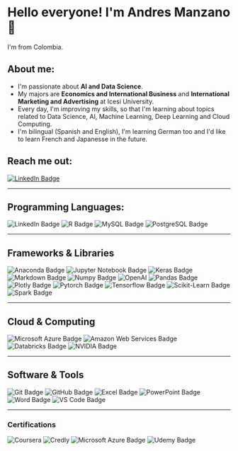 # Hello everyone! I'm Andres Manzano👋
I'm from Colombia.

## About me:
- I'm passionate about **AI and Data Science**.
- My majors are **Economics and International Business** and **International Marketing and Advertising** at Icesi University.
- Every day, I'm improving my skills, so that I'm learning about topics related to Data Science, AI, Machine Learning, Deep Learning and Cloud Computing.
- I'm bilingual (Spanish and English), I'm learning German too and I'd like to learn French and Japanesse in the future.

## Reach me out:

[![LinkedIn Badge](https://img.shields.io/badge/linkedin-%230077B5.svg?style=for-the-badge&logo=linkedin)](https://www.linkedin.com/in/andres-manzano/)

---
## Programming Languages:

![LinkedIn Badge](https://img.shields.io/badge/Python-FFD43B?style=for-the-badge&logo=python&logoColor=blue)
![R Badge](https://img.shields.io/badge/R-276DC3?style=for-the-badge&logo=r&logoColor=white)
![MySQL Badge](https://img.shields.io/badge/MySQL-005C84?style=for-the-badge&logo=mysql&logoColor=white)
![PostgreSQL Badge](https://img.shields.io/badge/PostgreSQL-316192?style=for-the-badge&logo=postgresql&logoColor=white)

---
## Frameworks & Libraries

![Anaconda Badge](https://img.shields.io/badge/conda-342B029.svg?&style=for-the-badge&logo=anaconda&logoColor=white)
![Jupyter Notebook Badge](https://img.shields.io/badge/Jupyter-F37626.svg?&style=for-the-badge&logo=Jupyter&logoColor=white)
![Keras Badge](https://img.shields.io/badge/Keras-FF0000?style=for-the-badge&logo=keras&logoColor=white)
![Markdown Badge](https://img.shields.io/badge/Markdown-000000?style=for-the-badge&logo=markdown&logoColor=white)
![Numpy Badge](https://img.shields.io/badge/Numpy-777BB4?style=for-the-badge&logo=numpy&logoColor=white)
![OpenAI](https://img.shields.io/badge/OpenAI-412991?style=for-the-badge&logo=openai&logoColor=white)
![Pandas Badge](https://img.shields.io/badge/Pandas-2C2D72?style=for-the-badge&logo=pandas&logoColor=white)
![Plotly Badge](https://img.shields.io/badge/Plotly-239120?style=for-the-badge&logo=plotly&logoColor=white)
![Pytorch Badge](https://img.shields.io/badge/PyTorch-EE4C2C?style=for-the-badge&logo=pytorch&logoColor=white)
![Tensorflow Badge](https://img.shields.io/badge/TensorFlow-FF6F00?style=for-the-badge&logo=tensorflow&logoColor=white)
![Scikit-Learn Badge](https://img.shields.io/badge/scikit_learn-F7931E?style=for-the-badge&logo=scikit-learn&logoColor=white)
![Spark Badge](https://img.shields.io/badge/Spark-E25A1C?style=for-the-badge&logo=apachespark&logoColor=white)

---
## Cloud & Computing

![Microsoft Azure Badge](https://img.shields.io/badge/Microsoft_Azure-0078D4.svg?style=for-the-badge&logo=microsoftazure&logoColor=white)
![Amazon Web Services Badge](https://img.shields.io/badge/Amazon_Web_Services-232F3E.svg?style=for-the-badge&logo=amazonaws&logoColor=white)
![Databricks Badge](https://img.shields.io/badge/Databricks-FF3621?style=for-the-badge&logo=Databricks&logoColor=white)
![NVIDIA Badge](https://img.shields.io/badge/Nvidia-76B900.svg?&style=for-the-badge&logo=nvidia&logoColor=white)

---
## Software & Tools

![Git Badge](https://img.shields.io/badge/GIT-E44C30?style=for-the-badge&logo=git&logoColor=white)
![GitHub Badge](https://img.shields.io/badge/GitHub-181717?style=for-the-badge&logo=github&logoColor=white)
![Excel Badge](https://img.shields.io/badge/Microsoft_Excel-217346?style=for-the-badge&logo=microsoft-excel&logoColor=white)
![PowerPoint Badge](https://img.shields.io/badge/Microsoft_PowerPoint-B7472A?style=for-the-badge&logo=microsoft-powerpoint&logoColor=white)
![Word Badge](https://img.shields.io/badge/Microsoft_Word-2B579A?style=for-the-badge&logo=microsoft-word&logoColor=white)
![VS Code Badge](https://img.shields.io/badge/Visual_Studio_Code-0078D4?style=for-the-badge&logo=visual%20studio%20code&logoColor=white) 

---
### Certifications

![Coursera](https://img.shields.io/badge/Coursera-0056D2?style=for-the-badge&logo=Coursera&logoColor=white=)
![Credly](https://img.shields.io/static/v1?style=for-the-badge&message=Credly&color=FF6B00&logo=Credly&logoColor=FFFFFF&label=)
![Microsoft Azure Badge](https://img.shields.io/badge/Microsoft_Azure-0078D4.svg?style=for-the-badge&logo=microsoftazure&logoColor=white)
![Udemy Badge](https://img.shields.io/badge/Udemy-A435F0?style=for-the-badge&logo=udemy&logoColor=white)
<!---
andres-manzano/andres-manzano is a ✨ special ✨ repository because its `README.md` (this file) appears on your GitHub profile.
You can click the Preview link to take a look at your changes.
--->
